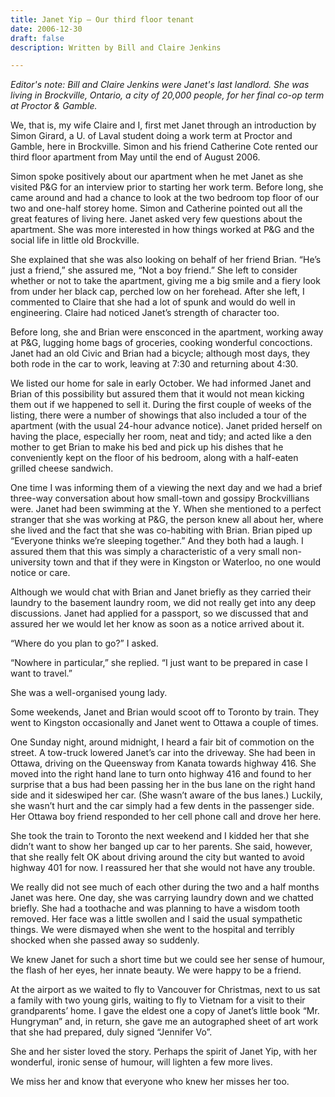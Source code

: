 ```yaml
---
title: Janet Yip – Our third floor tenant
date: 2006-12-30
draft: false
description: Written by Bill and Claire Jenkins

---
```


<i>Editor's note: Bill and Claire Jenkins were Janet's last landlord. She was living in Brockville, Ontario, a city of 20,000 people, for her final co-op term at Proctor & Gamble.</i>

We, that is, my wife Claire and I, first met Janet through an introduction by Simon Girard, a U. of Laval student doing a work term at Proctor and Gamble, here in Brockville. Simon and his friend Catherine Cote rented our third floor apartment from May until the end of August 2006.

Simon spoke positively about our apartment when he met Janet as she visited P&G for an interview prior to starting her work term. Before long, she came around and had a chance to look at the two bedroom top floor of our two and one-half storey home. Simon and Catherine pointed out all the great features of living here. Janet asked very few questions about the apartment. She was more interested in how things worked at P&G and the social life in little old Brockville.

She explained that she was also looking on behalf of her friend Brian. “He’s just a friend,” she assured me, “Not a boy friend.” She left to consider whether or not to take the apartment, giving me a big smile and a fiery look from under her black cap, perched low on her forehead. After she left, I commented to Claire that she had a lot of spunk and would do well in engineering. Claire had noticed Janet’s strength of character too.

Before long, she and Brian were ensconced in the apartment, working away at P&G, lugging home bags of groceries, cooking wonderful concoctions. Janet had an old Civic and Brian had a bicycle; although most days, they both rode in the car to work, leaving at 7:30 and returning about 4:30.

We listed our home for sale in early October. We had informed Janet and Brian of this possibility but assured them that it would not mean kicking them out if we happened to sell it. During the first couple of weeks of the listing, there were a number of showings that also included a tour of the apartment (with the usual 24-hour advance notice). Janet prided herself on having the place, especially her room, neat and tidy; and acted like a den mother to get Brian to make his bed and pick up his dishes that he conveniently kept on the floor of his bedroom, along with a half-eaten grilled cheese sandwich.

One time I was informing them of a viewing the next day and we had a brief three-way conversation about how small-town and gossipy Brockvillians were. Janet had been swimming at the Y. When she mentioned to a perfect stranger that she was working at P&G, the person knew all about her, where she lived and the fact that she was co-habiting with Brian. Brian piped up “Everyone thinks we’re sleeping together.” And they both had a laugh. I assured them that this was simply a characteristic of a very small non-university town and that if they were in Kingston or Waterloo, no one would notice or care.

Although we would chat with Brian and Janet briefly as they carried their laundry to the basement laundry room, we did not really get into any deep discussions. Janet had applied for a passport, so we discussed that and assured her we would let her know as soon as a notice arrived about it.

“Where do you plan to go?” I asked.

“Nowhere in particular,” she replied. “I just want to be prepared in case I want to travel.”

She was a well-organised young lady.

Some weekends, Janet and Brian would scoot off to Toronto by train. They went to Kingston occasionally and Janet went to Ottawa a couple of times.

One Sunday night, around midnight, I heard a fair bit of commotion on the street. A tow-truck lowered Janet’s car into the driveway. She had been in Ottawa, driving on the Queensway from Kanata towards highway 416. She moved into the right hand lane to turn onto highway 416 and found to her surprise that a bus had been passing her in the bus lane on the right hand side and it sideswiped her car. (She wasn’t aware of the bus lanes.) Luckily, she wasn’t hurt and the car simply had a few dents in the passenger side. Her Ottawa boy friend responded to her cell phone call and drove her here.

She took the train to Toronto the next weekend and I kidded her that she didn’t want to show her banged up car to her parents. She said, however, that she really felt OK about driving around the city but wanted to avoid highway 401 for now. I reassured her that she would not have any trouble.

We really did not see much of each other during the two and a half months Janet was here. One day, she was carrying laundry down and we chatted briefly. She had a toothache and was planning to have a wisdom tooth removed. Her face was a little swollen and I said the usual sympathetic things. We were dismayed when she went to the hospital and terribly shocked when she passed away so suddenly.

We knew Janet for such a short time but we could see her sense of humour, the flash of her eyes, her innate beauty. We were happy to be a friend.

At the airport as we waited to fly to Vancouver for Christmas, next to us sat a family with two young girls, waiting to fly to Vietnam for a visit to their grandparents’ home. I gave the eldest one a copy of Janet’s little book “Mr. Hungryman” and, in return, she gave me an autographed sheet of art work that she had prepared, duly signed “Jennifer Vo”.

She and her sister loved the story. Perhaps the spirit of Janet Yip, with her wonderful, ironic sense of humour, will lighten a few more lives.

We miss her and know that everyone who knew her misses her too.
